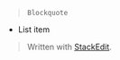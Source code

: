 > `Blockquote`

 - List item

> Written with [StackEdit](https://stackedit.io/).
<!--stackedit_data:
eyJwcm9wZXJ0aWVzIjoibGF5b3V0OiBwb3N0XG50aXRsZTogQm
UgYXQgUGVhY2VcbnNsdWc6IGJlLWF0LXBlYWNlXG5kYXRlOiAn
MjAxOS0wMy0wNidcbmludHJvOiAnXCJQZWFjZSwgYmUgc3RpbG
wuXCIgLSBNYXJrIDQ6MzknXG5pbWFnZTogL2ltYWdlcy91cGxv
YWRzL2Jhcm4taW1hZ2VzLTExNDYwLXVuc3BsYXNoLmpwZ1xuY2
9tbWVudHM6IHRydWVcbiIsImhpc3RvcnkiOlsxMzQ5ODUzMTQ1
XX0=
-->